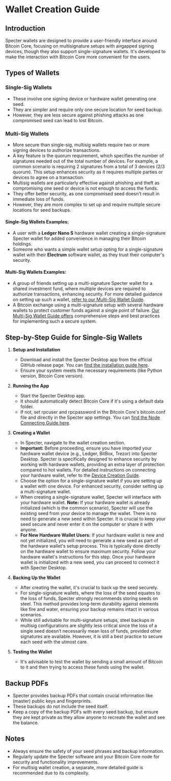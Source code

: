# Wallet Creation Guide

## Introduction

Specter wallets are designed to provide a user-friendly interface around Bitcoin Core, focusing on multisignature setups with airgapped signing devices, though they also support single-signature wallets. It's developed to make the interaction with Bitcoin Core more convenient for the users.

## Types of Wallets

### Single-Sig Wallets
- These involve one signing device or hardware wallet generating one seed.
- They are simpler and require only one secure location for seed backup.
- However, they are less secure against phishing attacks as one compromised seed can lead to lost Bitcoin.

### Multi-Sig Wallets
- More secure than single-sig, multisig wallets require two or more signing devices to authorize transactions.
- A key feature is the quorum requirement, which specifies the number of signatures needed out of the total number of devices. For example, a common scenario is requiring 2 signatures from a total of 3 devices (2/3 quorum). This setup enhances security as it requires multiple parties or devices to agree on a transaction.
- Multisig wallets are particularly effective against phishing and theft as compromising one seed or device is not enough to access the funds.
- They offer better security, as one compromised seed doesn't result in immediate loss of funds.
- However, they are more complex to set up and require multiple secure locations for seed backups.

#### Single-Sig Wallets Examples:

- A user with a **Ledger Nano S** hardware wallet creating a single-signature Specter wallet for added convenience in managing their Bitcoin holdings.
- Someone who wants a simple wallet setup opting for a single-signature wallet with their **Electrum** software wallet, as they trust their computer's security.

#### Multi-Sig Wallets Examples:

- A group of friends setting up a multi-signature Specter wallet for a shared investment fund, where multiple devices are required to authorize transactions, enhancing security. For more detailed guidance on setting up such a wallet, [refer to our Multi-Sig Wallet Guide](docs/multisig-guide.md).
- A Bitcoin exchange using a multi-signature setup with several hardware wallets to protect customer funds against a single point of failure. [Our Multi-Sig Wallet Guide offers](docs/multisig-guide.md) comprehensive steps and best practices for implementing such a secure system.


## Step-by-Step Guide for Single-Sig Wallets

1. **Setup and Installation**
   - Download and install the Specter Desktop app from the official GitHub release page. You can [find the installation guide here](docs/install_guide.md).
   - Ensure your system meets the necessary requirements (like Python version, Bitcoin Core version).

2. **Running the App**
   - Start the Specter Desktop app.
   - It should automatically detect Bitcoin Core if it's using a default data folder.
   - If not, set rpcuser and rpcpassword in the Bitcoin Core's bitcoin.conf file and directly in the Specter app settings. You can [find the Node Connecting Guide here](docs/connect-your-node.md).

3. **Creating a Wallet**
   - In Specter, navigate to the wallet creation section.
   - **Important:** Before proceeding, ensure you have imported your hardware wallet device (e.g., Ledger, BitBox, Trezor) into Specter Desktop. Specter is specifically designed to enhance security by working with hardware wallets, providing an extra layer of protection compared to hot wallets. For detailed instructions on connecting your hardware wallet, refer to the [Device Creation Guide](docs/DeviceCreationGuide.md).
   - Choose the option for a single-signature wallet if you are setting up a wallet with one device. For enhanced security, consider setting up a multi-signature wallet.
   - When creating a single-signature wallet, Specter will interface with your hardware wallet. **Note:** If your hardware wallet is already initialized (which is the common scenario), Specter will use the existing seed from your device to manage the wallet. There is no need to generate a new seed within Specter. It is crucial to keep your seed secure and never enter it on the computer or share it with anyone.
   - **For New Hardware Wallet Users:**
    If your hardware wallet is new and not yet initialized, you will need to generate a new seed as part of the hardware wallet's setup process. This is typically done directly on the hardware wallet to ensure maximum security. Follow your hardware wallet's instructions for this step. Once your hardware wallet is initialized with a new seed, you can proceed to connect it with Specter Desktop.

4. **Backing Up the Wallet**
   - After creating the wallet, it's crucial to back up the seed securely.
   - For single-signature wallets, where the loss of the seed equates to the loss of funds, Specter strongly recommends storing seeds on steel. This method provides long-term durability against elements like fire and water, ensuring your backup remains intact in various scenarios.
   - While still advisable for multi-signature setups, steel backups in multisig configurations are slightly less critical since the loss of a single seed doesn’t necessarily mean loss of funds, provided other signatures are available. However, it is still a best practice to secure each seed with the utmost care.

5. **Testing the Wallet**
   - It's advisable to test the wallet by sending a small amount of Bitcoin to it and then trying to access these funds using the wallet.

## Backup PDFs

- Specter provides backup PDFs that contain crucial information like (master) public keys and fingerprints.
- These backups do not include the seed itself.
- Keep a copy of the backup PDFs with every seed backup, but ensure they are kept private as they allow anyone to recreate the wallet and see the balance.

## Notes

- Always ensure the safety of your seed phrases and backup information.
- Regularly update the Specter software and your Bitcoin Core node for security and functionality improvements.
- For multisig wallet creation, a separate, more detailed guide is recommended due to its complexity.
